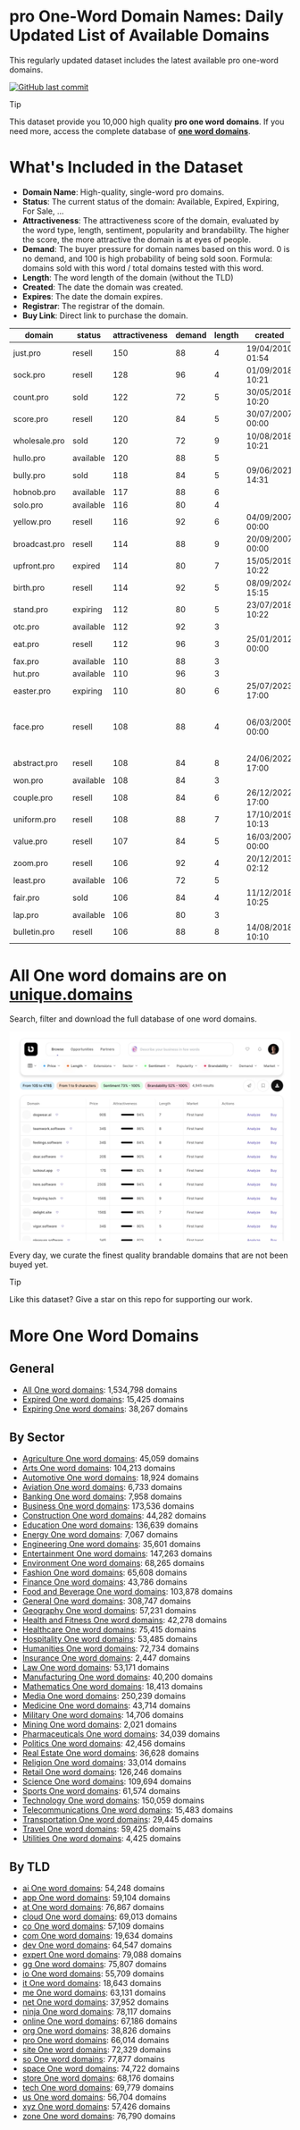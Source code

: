 
# **pro One-Word Domain Names**: Daily Updated List of Available Domains

This regularly updated dataset includes the latest available pro one-word domains.

[![GitHub last commit](https://img.shields.io/github/last-commit/UniqueDomains/pro-oneword-domains.svg?style=flat)]() 

> [!TIP]
> This dataset provide you 10,000 high quality **pro one word domains**.
> If you need more, access the complete database of **[one word domains](https://unique.domains?utm_source=github&utm_medium=dataset&utm_campaign=pro&utm_content=description.top)**.

# What's Included in the Dataset

- **Domain Name**: High-quality, single-word pro domains.
- **Status**: The current status of the domain: Available, Expired, Expiring, For Sale, ...
- **Attractiveness**: The attractiveness score of the domain, evaluated by the word type, length, sentiment, popularity and brandability. The higher the score, the more attractive the domain is at eyes of people.
- **Demand**: The buyer pressure for domain names based on this word. 0 is no demand, and 100 is high probability of being sold soon. Formula: domains sold with this word / total domains tested with this word.
- **Length**: The word length of the domain (without the TLD)
- **Created**: The date the domain was created.
- **Expires**: The date the domain expires.
- **Registrar**: The registrar of the domain.
- **Buy Link**: Direct link to purchase the domain.

| domain        | status    | attractiveness | demand | length | created          | expires          | registrar                            | sectors                                          |
| ------------- | --------- | -------------- | ------ | ------ | ---------------- | ---------------- | ------------------------------------ | ------------------------------------------------ |
| just.pro      | resell    | 150            | 88     | 4      | 19/04/2010 01:54 | 19/04/2026 00:00 | Spaceship, Inc.                      | Business,Education,General,Law                   |
| sock.pro      | resell    | 128            | 96     | 4      | 01/09/2018 10:21 | 01/09/2025 10:21 | Epik LLC                             | Fashion,Retail                                   |
| count.pro     | sold      | 122            | 72     | 5      | 30/05/2018 10:20 | 30/05/2026 10:20 | Dynadot Inc                          | Business,Finance,General                         |
| score.pro     | resell    | 120            | 84     | 5      | 30/07/2007 00:00 | 30/07/2026 00:00 | Porkbun LLC                          | Business,Education,Sports                        |
| wholesale.pro | sold      | 120            | 72     | 9      | 10/08/2018 10:21 | 10/08/2026 10:21 | Dynadot Inc                          | Business,Food and Beverage,Retail                |
| hullo.pro     | available | 120            | 88     | 5      |                  |                  |                                      | Technology                                       |
| bully.pro     | sold      | 118            | 84     | 5      | 09/06/2021 14:31 | 09/06/2026 14:31 | Dynadot Inc                          | Education                                        |
| hobnob.pro    | available | 117            | 88     | 6      |                  |                  |                                      | Entertainment,Hospitality,Media                  |
| solo.pro      | available | 116            | 80     | 4      |                  |                  |                                      | Entertainment,Media,Technology                   |
| yellow.pro    | resell    | 116            | 92     | 6      | 04/09/2007 00:00 | 04/09/2025 00:00 | EnCirca, Inc.                        | Arts,Fashion,Media                               |
| broadcast.pro | resell    | 114            | 88     | 9      | 20/09/2007 00:00 | 20/09/2025 00:00 | EnCirca, Inc.                        | Media,Technology,Telecommunications              |
| upfront.pro   | expired   | 114            | 80     | 7      | 15/05/2019 10:22 | 15/05/2025 10:22 | Dynadot Inc                          | Business,Finance,Media                           |
| birth.pro     | resell    | 114            | 92     | 5      | 08/09/2024 15:15 | 08/09/2025 15:15 | Sav.com, LLC - 26                    | Healthcare,Humanities,Medicine                   |
| stand.pro     | expiring  | 112            | 80     | 5      | 23/07/2018 10:22 | 23/07/2025 10:22 | One.com A/S                          | Construction,General,Retail                      |
| otc.pro       | available | 112            | 92     | 3      |                  |                  |                                      | Finance,Pharmaceuticals,Retail                   |
| eat.pro       | resell    | 112            | 96     | 3      | 25/01/2012 00:00 | 25/01/2026 00:00 | Dynadot Inc                          | Food and Beverage,Health and Fitness,Hospitality |
| fax.pro       | available | 110            | 88     | 3      |                  |                  |                                      | Business,Technology,Telecommunications           |
| hut.pro       | available | 110            | 96     | 3      |                  |                  |                                      | Construction,Hospitality,Travel                  |
| easter.pro    | expiring  | 110            | 80     | 6      | 25/07/2023 17:00 | 25/07/2025 17:00 | Sav.com, LLC - 16                    | Hospitality,Religion,Retail                      |
| face.pro      | resell    | 108            | 88     | 4      | 06/03/2005 00:00 | 06/03/2026 00:00 | Registrar of Domain Names REG.RU LLC | Fashion,General,Healthcare,Media                 |
| abstract.pro  | resell    | 108            | 84     | 8      | 24/06/2022 17:00 | 24/06/2026 17:00 | Epik LLC                             | Arts,Humanities,Science                          |
| won.pro       | available | 108            | 84     | 3      |                  |                  |                                      | Business,Media,Sports                            |
| couple.pro    | resell    | 108            | 84     | 6      | 26/12/2022 17:00 | 26/12/2025 17:00 | Epik LLC                             | Arts,Entertainment,Media                         |
| uniform.pro   | resell    | 108            | 88     | 7      | 17/10/2019 10:13 | 17/10/2025 10:13 | One.com A/S                          | Business,Fashion,Military                        |
| value.pro     | resell    | 107            | 84     | 5      | 16/03/2007 00:00 | 16/03/2026 00:00 | Dynadot Inc                          | Business,Finance,Retail                          |
| zoom.pro      | resell    | 106            | 92     | 4      | 20/12/2013 02:12 | 20/12/2025 02:12 | Spaceship, Inc.                      | Media,Technology,Telecommunications              |
| least.pro     | available | 106            | 72     | 5      |                  |                  |                                      | Business,Education,General,Mathematics           |
| fair.pro      | sold      | 106            | 84     | 4      | 11/12/2018 10:25 | 11/12/2026 10:25 | Dynadot3 LLC                         | Fashion                                          |
| lap.pro       | available | 106            | 80     | 3      |                  |                  |                                      | Health and Fitness,Sports,Travel                 |
| bulletin.pro  | resell    | 106            | 88     | 8      | 14/08/2018 10:10 | 14/08/2026 10:10 | Dynadot Inc                          | Business,Education,Media                         |

# All One word domains are on [unique.domains](https://unique.domains?utm_source=github&utm_medium=dataset&utm_campaign=pro&utm_content=description.bottom)

Search, filter and download the full database of one word domains.

[![Access the only remaining good domain names, before your competitors.](https://github.com/UniqueDomains/pro-oneword-domains/blob/main/unique.domains.jpg?raw=true)](https://unique.domains?utm_source=github&utm_medium=dataset&utm_campaign=pro&utm_content=description.image)

Every day, we curate the finest quality brandable domains that are not been buyed yet.

> [!TIP]
> Like this dataset? Give a star on this repo for supporting our work.

# More One Word Domains

## General

- [All One word domains](https://github.com/UniqueDomains/oneword-domains): 1,534,798 domains
- [Expired One word domains](https://github.com/UniqueDomains/expired-oneword-domains): 15,425 domains
- [Expiring One word domains](https://github.com/UniqueDomains/expiring-oneword-domains): 38,267 domains
## By Sector

- [Agriculture One word domains](https://github.com/UniqueDomains/agriculture-oneword-domains): 45,059 domains
- [Arts One word domains](https://github.com/UniqueDomains/arts-oneword-domains): 104,213 domains
- [Automotive One word domains](https://github.com/UniqueDomains/automotive-oneword-domains): 18,924 domains
- [Aviation One word domains](https://github.com/UniqueDomains/aviation-oneword-domains): 6,733 domains
- [Banking One word domains](https://github.com/UniqueDomains/banking-oneword-domains): 7,958 domains
- [Business One word domains](https://github.com/UniqueDomains/business-oneword-domains): 173,536 domains
- [Construction One word domains](https://github.com/UniqueDomains/construction-oneword-domains): 44,282 domains
- [Education One word domains](https://github.com/UniqueDomains/education-oneword-domains): 136,639 domains
- [Energy One word domains](https://github.com/UniqueDomains/energy-oneword-domains): 7,067 domains
- [Engineering One word domains](https://github.com/UniqueDomains/engineering-oneword-domains): 35,601 domains
- [Entertainment One word domains](https://github.com/UniqueDomains/entertainment-oneword-domains): 147,263 domains
- [Environment One word domains](https://github.com/UniqueDomains/environment-oneword-domains): 68,265 domains
- [Fashion One word domains](https://github.com/UniqueDomains/fashion-oneword-domains): 65,608 domains
- [Finance One word domains](https://github.com/UniqueDomains/finance-oneword-domains): 43,786 domains
- [Food and Beverage One word domains](https://github.com/UniqueDomains/food-and-beverage-oneword-domains): 103,878 domains
- [General One word domains](https://github.com/UniqueDomains/general-oneword-domains): 308,747 domains
- [Geography One word domains](https://github.com/UniqueDomains/geography-oneword-domains): 57,231 domains
- [Health and Fitness One word domains](https://github.com/UniqueDomains/health-and-fitness-oneword-domains): 42,278 domains
- [Healthcare One word domains](https://github.com/UniqueDomains/healthcare-oneword-domains): 75,415 domains
- [Hospitality One word domains](https://github.com/UniqueDomains/hospitality-oneword-domains): 53,485 domains
- [Humanities One word domains](https://github.com/UniqueDomains/humanities-oneword-domains): 72,734 domains
- [Insurance One word domains](https://github.com/UniqueDomains/insurance-oneword-domains): 2,447 domains
- [Law One word domains](https://github.com/UniqueDomains/law-oneword-domains): 53,171 domains
- [Manufacturing One word domains](https://github.com/UniqueDomains/manufacturing-oneword-domains): 40,200 domains
- [Mathematics One word domains](https://github.com/UniqueDomains/mathematics-oneword-domains): 18,413 domains
- [Media One word domains](https://github.com/UniqueDomains/media-oneword-domains): 250,239 domains
- [Medicine One word domains](https://github.com/UniqueDomains/medicine-oneword-domains): 43,714 domains
- [Military One word domains](https://github.com/UniqueDomains/military-oneword-domains): 14,706 domains
- [Mining One word domains](https://github.com/UniqueDomains/mining-oneword-domains): 2,021 domains
- [Pharmaceuticals One word domains](https://github.com/UniqueDomains/pharmaceuticals-oneword-domains): 34,039 domains
- [Politics One word domains](https://github.com/UniqueDomains/politics-oneword-domains): 42,456 domains
- [Real Estate One word domains](https://github.com/UniqueDomains/real-estate-oneword-domains): 36,628 domains
- [Religion One word domains](https://github.com/UniqueDomains/religion-oneword-domains): 33,014 domains
- [Retail One word domains](https://github.com/UniqueDomains/retail-oneword-domains): 126,246 domains
- [Science One word domains](https://github.com/UniqueDomains/science-oneword-domains): 109,694 domains
- [Sports One word domains](https://github.com/UniqueDomains/sports-oneword-domains): 61,574 domains
- [Technology One word domains](https://github.com/UniqueDomains/technology-oneword-domains): 150,059 domains
- [Telecommunications One word domains](https://github.com/UniqueDomains/telecommunications-oneword-domains): 15,483 domains
- [Transportation One word domains](https://github.com/UniqueDomains/transportation-oneword-domains): 29,445 domains
- [Travel One word domains](https://github.com/UniqueDomains/travel-oneword-domains): 59,425 domains
- [Utilities One word domains](https://github.com/UniqueDomains/utilities-oneword-domains): 4,425 domains
## By TLD

- [ai One word domains](https://github.com/UniqueDomains/ai-oneword-domains): 54,248 domains
- [app One word domains](https://github.com/UniqueDomains/app-oneword-domains): 59,104 domains
- [at One word domains](https://github.com/UniqueDomains/at-oneword-domains): 76,867 domains
- [cloud One word domains](https://github.com/UniqueDomains/cloud-oneword-domains): 69,013 domains
- [co One word domains](https://github.com/UniqueDomains/co-oneword-domains): 57,109 domains
- [com One word domains](https://github.com/UniqueDomains/com-oneword-domains): 19,634 domains
- [dev One word domains](https://github.com/UniqueDomains/dev-oneword-domains): 64,547 domains
- [expert One word domains](https://github.com/UniqueDomains/expert-oneword-domains): 79,088 domains
- [gg One word domains](https://github.com/UniqueDomains/gg-oneword-domains): 75,807 domains
- [io One word domains](https://github.com/UniqueDomains/io-oneword-domains): 55,709 domains
- [it One word domains](https://github.com/UniqueDomains/it-oneword-domains): 18,643 domains
- [me One word domains](https://github.com/UniqueDomains/me-oneword-domains): 63,131 domains
- [net One word domains](https://github.com/UniqueDomains/net-oneword-domains): 37,952 domains
- [ninja One word domains](https://github.com/UniqueDomains/ninja-oneword-domains): 78,117 domains
- [online One word domains](https://github.com/UniqueDomains/online-oneword-domains): 67,186 domains
- [org One word domains](https://github.com/UniqueDomains/org-oneword-domains): 38,826 domains
- [pro One word domains](https://github.com/UniqueDomains/pro-oneword-domains): 66,014 domains
- [site One word domains](https://github.com/UniqueDomains/site-oneword-domains): 72,329 domains
- [so One word domains](https://github.com/UniqueDomains/so-oneword-domains): 77,877 domains
- [space One word domains](https://github.com/UniqueDomains/space-oneword-domains): 74,722 domains
- [store One word domains](https://github.com/UniqueDomains/store-oneword-domains): 68,176 domains
- [tech One word domains](https://github.com/UniqueDomains/tech-oneword-domains): 69,779 domains
- [us One word domains](https://github.com/UniqueDomains/us-oneword-domains): 56,704 domains
- [xyz One word domains](https://github.com/UniqueDomains/xyz-oneword-domains): 57,426 domains
- [zone One word domains](https://github.com/UniqueDomains/zone-oneword-domains): 76,790 domains
        